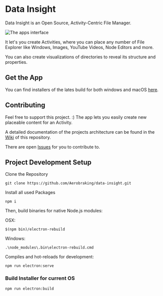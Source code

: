 # Data Insight

Data Insight is an Open Source, Activity-Centric File Manager.

![The apps interface](http://konnierecker.de/media/datainsight.jpg)

It let's you create Activities, where you can place any number of File Explorer like Windows, Images, YouTube Videos, Node Editors and more.

You can also create visualizations of directories to reveal its structure and properties.


## Get the App

You can find installers of the lates build for both windows and macOS [here](https://github.com/Aerobraking/data-insight/releases/tag/latest).


## Contributing

Feel free to support this project. :) The app lets you easily create new placeable content for an Activity.

A detailed documentation of the projects architecture can be found in the [Wiki](https://github.com/Aerobraking/data-insight/wiki) of this repository.

There are open [Issues](https://github.com/Aerobraking/data-insight/issues) for you to contribute to.


## Project Development Setup

Clone the Repository
```
git clone https://github.com/Aerobraking/data-insight.git
```

Install all used Packages
```
npm i
```

Then, build binaries for native Node.js modules:

OSX:
```
$(npm bin)/electron-rebuild
```

Windows:
```
.\node_modules\.bin\electron-rebuild.cmd
```

Compiles and hot-reloads for development:
```
npm run electron:serve
```

### Build Installer for current OS
```
npm run electron:build
```

